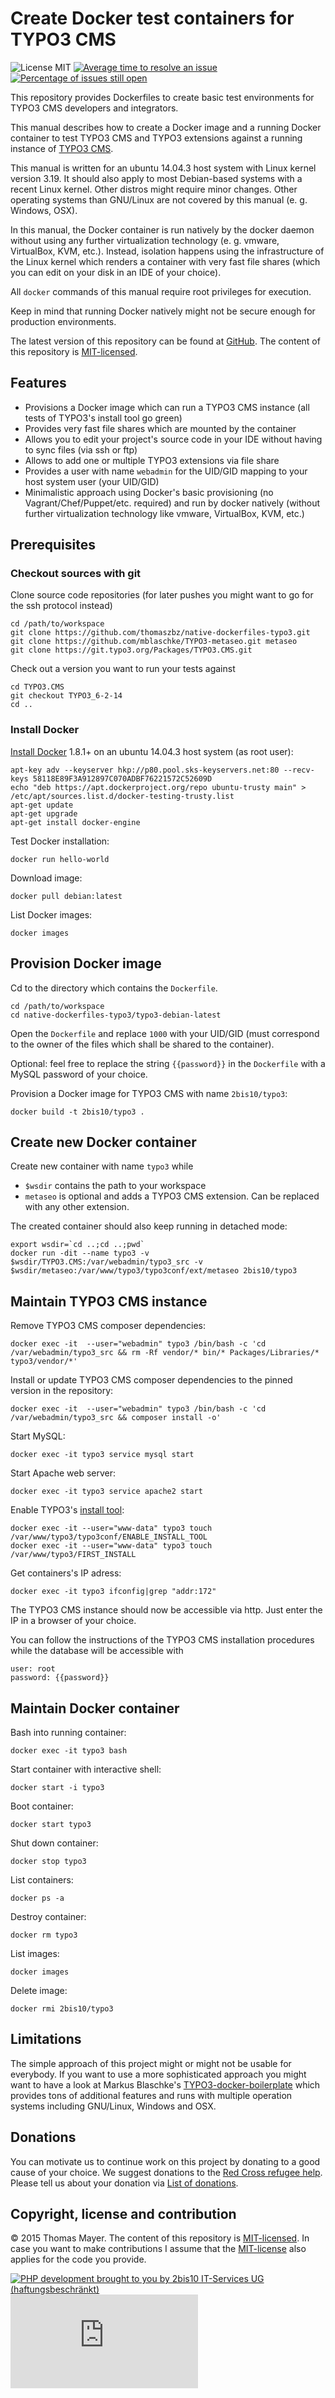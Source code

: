 # Create Docker test containers for TYPO3 CMS

![License MIT](https://img.shields.io/badge/license-MIT-blue.svg?style=flat)
[![Average time to resolve an issue](https://isitmaintained.com/badge/resolution/thomaszbz/native-dockerfiles-typo3.svg)](https://isitmaintained.com/project/thomaszbz/native-dockerfiles-typo3 "Average time to resolve an issue")
[![Percentage of issues still open](https://isitmaintained.com/badge/open/thomaszbz/native-dockerfiles-typo3.svg)](https://isitmaintained.com/project/thomaszbz/native-dockerfiles-typo3 "Percentage of issues still open")

This repository provides Dockerfiles to create basic test environments for TYPO3 CMS developers and integrators.

This manual describes how to create a Docker image and a running Docker container to test TYPO3 CMS
and TYPO3 extensions against a running instance of [TYPO3 CMS](https://typo3.org/).

This manual is written for an ubuntu 14.04.3 host system with Linux kernel version 3.19.
It should also apply to most Debian-based systems with a recent Linux kernel. Other distros might require
minor changes. Other operating systems than GNU/Linux are not covered by this manual (e. g. Windows, OSX).

In this manual, the Docker container is run natively by the docker daemon without using any further virtualization
technology (e. g. vmware, VirtualBox, KVM, etc.). Instead, isolation happens using the infrastructure
of the Linux kernel which renders a container with very fast file shares (which you can edit on your disk
in an IDE of your choice).

All ``docker`` commands of this manual require root privileges for execution.

Keep in mind that running Docker natively might not be secure enough for production environments.

The latest version of this repository can be found at [GitHub](https://github.com/thomaszbz/native-dockerfiles-typo3).
The content of this repository is [MIT-licensed](./LICENSE).

## Features

* Provisions a Docker image which can run a TYPO3 CMS instance (all tests of TYPO3's install tool go green)
* Provides very fast file shares which are mounted by the container
* Allows you to edit your project's source code in your IDE without having to sync files (via ssh or ftp)
* Allows to add one or multiple TYPO3 extensions via file share
* Provides a user with name ``webadmin`` for the UID/GID mapping to your host system user (your UID/GID)
* Minimalistic approach using Docker's basic provisioning (no Vagrant/Chef/Puppet/etc. required) and run by docker natively
  (without further virtualization technology like vmware, VirtualBox, KVM, etc.)

## Prerequisites

### Checkout sources with git

Clone source code repositories (for later pushes you might want to go for the ssh protocol instead)

    cd /path/to/workspace
    git clone https://github.com/thomaszbz/native-dockerfiles-typo3.git
    git clone https://github.com/mblaschke/TYPO3-metaseo.git metaseo
    git clone https://git.typo3.org/Packages/TYPO3.CMS.git

Check out a version you want to run your tests against

    cd TYPO3.CMS
    git checkout TYPO3_6-2-14
    cd ..

### Install Docker

[Install Docker](http://docs.docker.com/installation/) 1.8.1+ on an ubuntu 14.04.3 host system (as root user):

    apt-key adv --keyserver hkp://p80.pool.sks-keyservers.net:80 --recv-keys 58118E89F3A912897C070ADBF76221572C52609D
    echo "deb https://apt.dockerproject.org/repo ubuntu-trusty main" > /etc/apt/sources.list.d/docker-testing-trusty.list
    apt-get update
    apt-get upgrade
    apt-get install docker-engine

Test Docker installation:

    docker run hello-world

Download image:

    docker pull debian:latest

List Docker images:

    docker images

## Provision Docker image

Cd to the directory which contains the ``Dockerfile``.

    cd /path/to/workspace
    cd native-dockerfiles-typo3/typo3-debian-latest

Open the ``Dockerfile`` and replace ``1000`` with your UID/GID (must correspond to the owner of the files
which shall be shared to the container).

Optional: feel free to replace the string ``{{password}}`` in the ``Dockerfile`` with a MySQL password of your choice.

Provision a Docker image for TYPO3 CMS with name ``2bis10/typo3``:

    docker build -t 2bis10/typo3 .

## Create new Docker container

Create new container with name ``typo3`` while

* ``$wsdir`` contains the path to your workspace
* ``metaseo`` is optional and adds a TYPO3 CMS extension. Can be replaced with any other extension.

The created container should also keep running in detached mode:

    export wsdir=`cd ..;cd ..;pwd`
    docker run -dit --name typo3 -v $wsdir/TYPO3.CMS:/var/webadmin/typo3_src -v $wsdir/metaseo:/var/www/typo3/typo3conf/ext/metaseo 2bis10/typo3

## Maintain TYPO3 CMS instance

Remove TYPO3 CMS composer dependencies:

    docker exec -it  --user="webadmin" typo3 /bin/bash -c 'cd /var/webadmin/typo3_src && rm -Rf vendor/* bin/* Packages/Libraries/* typo3/vendor/*'

Install or update TYPO3 CMS composer dependencies to the pinned version in the repository:

    docker exec -it  --user="webadmin" typo3 /bin/bash -c 'cd /var/webadmin/typo3_src && composer install -o'

Start MySQL:

    docker exec -it typo3 service mysql start

Start Apache web server:

    docker exec -it typo3 service apache2 start

Enable TYPO3's [install tool](https://docs.typo3.org/typo3cms/SecurityGuide/GuidelinesIntegrators/InstallTool/Index.html):

    docker exec -it --user="www-data" typo3 touch /var/www/typo3/typo3conf/ENABLE_INSTALL_TOOL
    docker exec -it --user="www-data" typo3 touch /var/www/typo3/FIRST_INSTALL

Get containers's IP adress:

    docker exec -it typo3 ifconfig|grep "addr:172"

The TYPO3 CMS instance should now be accessible via http. Just enter the IP in a browser of your choice.

You can follow the instructions of the TYPO3 CMS installation procedures while the database will be accessible
with

    user: root
    password: {{password}}

## Maintain Docker container

Bash into running container:

    docker exec -it typo3 bash

Start container with interactive shell:

    docker start -i typo3

Boot container:

    docker start typo3

Shut down container:

    docker stop typo3

List containers:

    docker ps -a

Destroy container:

    docker rm typo3


List images:

    docker images

Delete image:

    docker rmi 2bis10/typo3

## Limitations

The simple approach of this project might or might not be usable for everybody. If you want to use a more
sophisticated approach you might want to have a look at Markus Blaschke's
[TYPO3-docker-boilerplate](https://github.com/webdevops/TYPO3-docker-boilerplate) which provides tons of
additional features and runs with multiple operation systems including GNU/Linux, Windows and OSX.

## Donations

You can motivate us to continue work on this project by donating to a good cause of your choice. We suggest
donations to the [Red Cross refugee help](http://www.drk.de/aktuelles/fokusthemen/fluechtlingshilfe.html).
Please tell us about your donation via
[List of donations](https://github.com/thomaszbz/native-dockerfiles-typo3/issues/26).

## Copyright, license and contribution

&copy; 2015 Thomas Mayer. The content of this repository is [MIT-licensed](./LICENSE).
In case you want to make contributions I assume that the [MIT-license](./LICENSE) also applies for the code you provide.

[![PHP development brought to you by 2bis10 IT-Services UG (haftungsbeschränkt)](https://www.2bis10.de/fileadmin/templates/2bis10/img/favicon.svg)](https://www.2bis10.de "PHP development brought to you by 2bis10 IT-Services UG (haftungsbeschränkt)")
![Piwik](https://piwik.2bis10.de/piwik.php?idsite=5)